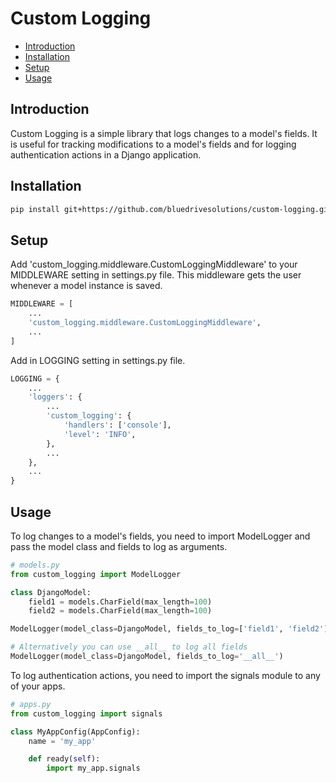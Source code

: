 # Custom Logging
- [Introduction](#introduction)
- [Installation](#installation)
- [Setup](#setup)
- [Usage](#usage)

## Introduction
Custom Logging is a simple library that logs changes to a model's fields. It is useful for tracking modifications to a model's fields and for logging authentication actions in a Django application.

## Installation
```bash
pip install git+https://github.com/bluedrivesolutions/custom-logging.git
```

## Setup
Add 'custom_logging.middleware.CustomLoggingMiddleware' to your MIDDLEWARE setting in settings.py file. This middleware gets the user whenever a model instance is saved.

```python
MIDDLEWARE = [
    ...
    'custom_logging.middleware.CustomLoggingMiddleware',
    ...
]
```

Add in LOGGING setting in settings.py file.

```python
LOGGING = {
    ...
    'loggers': {
        ...
        'custom_logging': {  
            'handlers': ['console'],
            'level': 'INFO',
        },
        ...
    },
    ...
}
```


## Usage
To log changes to a model's fields, you need to import ModelLogger and pass the model class and fields to log as arguments.
```python
# models.py
from custom_logging import ModelLogger

class DjangoModel:
    field1 = models.CharField(max_length=100)
    field2 = models.CharField(max_length=100)

ModelLogger(model_class=DjangoModel, fields_to_log=['field1', 'field2'])

# Alternatively you can use __all__ to log all fields
ModelLogger(model_class=DjangoModel, fields_to_log='__all__')
```

To log authentication actions, you need to import the signals module to any of your apps.

```python
# apps.py
from custom_logging import signals

class MyAppConfig(AppConfig):
    name = 'my_app'

    def ready(self):
        import my_app.signals
```

